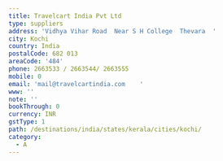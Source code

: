 ```yaml
---
title: Travelcart India Pvt Ltd
type: suppliers
address: 'Vidhya Vihar Road  Near S H College  Thevara  '
city: Kochi
country: India
postalCode: 682 013
areaCode: '484'
phone: 2663533 / 2663544/ 2663555
mobile: 0
email: 'mail@travelcartindia.com    '
www: ''
note: ''
bookThrough: 0
currency: INR
gstType: 1
path: /destinations/india/states/kerala/cities/kochi/
category:
  - A
---
```



